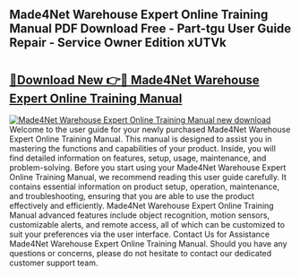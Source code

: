 ## Made4Net Warehouse Expert Online Training Manual PDF Download Free - Part-tgu User Guide Repair - Service Owner Edition xUTVk

# <h2><a href="http://bc21582.oget.top/?id=Made4Net+Warehouse+Expert+Online+Training+Manual">🔗Download New 👉🔴 Made4Net Warehouse Expert Online Training Manual</a></h2>

[![Made4Net Warehouse Expert Online Training Manual new download](https://i.imgur.com/5g1atiW.png)](http://bc21582.oget.top/?id=Made4Net+Warehouse+Expert+Online+Training+Manual)
Welcome to the user guide for your newly purchased Made4Net Warehouse Expert Online Training Manual. This manual is designed to assist you in mastering the functions and capabilities of your product. Inside, you will find detailed information on features, setup, usage, maintenance, and problem-solving. Before you start using your Made4Net Warehouse Expert Online Training Manual, we recommend reading this user guide carefully. It contains essential information on product setup, operation, maintenance, and troubleshooting, ensuring that you are able to use the product effectively and efficiently. Made4Net Warehouse Expert Online Training Manual advanced features include object recognition, motion sensors, customizable alerts, and remote access, all of which can be customized to suit your preferences via the user interface. Contact Us for Assistance Made4Net Warehouse Expert Online Training Manual. Should you have any questions or concerns, please do not hesitate to contact our dedicated customer support team.
